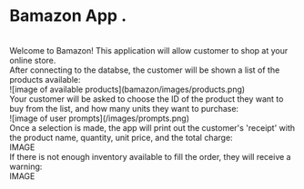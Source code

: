 # Bamazon App . 
<br>
Welcome to Bamazon! This application will allow customer to shop at your online store.
<br>
After connecting to the databse, the customer will be shown a list of the products available:
<br>
![image of available products](bamazon/images/products.png)
<br>
Your customer will be asked to choose the ID of the product they want to buy from the list, and how many units they want to purchase:
<br>
![image of user prompts](/images/prompts.png)
<br>
Once a selection is made, the app will print out the customer's 'receipt' with the product name, quantity, unit price, and the total charge:
<br>
IMAGE
<br>
If there is not enough inventory available to fill the order, they will receive a warning:
<br>
IMAGE


